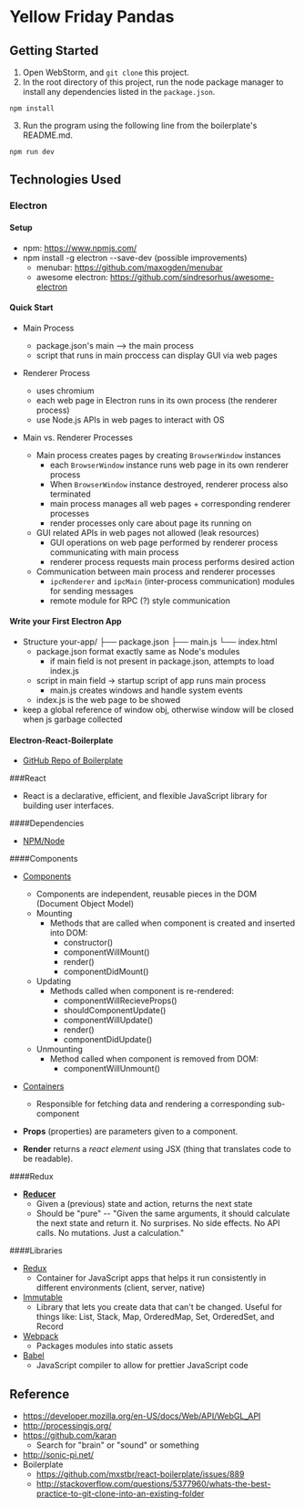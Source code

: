 # Yellow Friday Pandas
## Getting Started
1. Open WebStorm, and ```git clone``` this project.
2. In the root directory of this project, run the node package manager to install any dependencies listed in the ```package.json```.
```
npm install
```
3. Run the program using the following line from the boilerplate's README.md.
```
npm run dev
```
## Technologies Used
### Electron
#### Setup
* npm: https://www.npmjs.com/
* npm install -g electron --save-dev
(possible improvements)
    * menubar: https://github.com/maxogden/menubar
    * awesome electron: https://github.com/sindresorhus/awesome-electron

#### Quick Start
* Main Process
    * package.json's main --> the main process
    * script that runs in main proccess can display GUI via web pages
* Renderer Process
    * uses chromium
    * each web page in Electron runs in its own process (the renderer process)
    * use Node.js APIs in web pages to interact with OS
    
* Main vs. Renderer Processes
    * Main process creates pages by creating `BrowserWindow` instances
        * each `BrowserWindow` instance runs web page in its own renderer process
        * When `BrowserWindow` instance destroyed, renderer process also terminated
        * main process manages all web pages + corresponding renderer processes
        * render processes only care about page its running on
    * GUI related APIs in web pages not allowed (leak resources)
        * GUI operations on web page performed by renderer process communicating with main process
        * renderer process requests main process performs desired action
    * Communication between main process and renderer processes
        * `ipcRenderer` and `ipcMain` (inter-process communication) modules for sending messages
        * remote module for RPC (?) style communication

#### Write your First Electron App
* Structure
    your-app/
    ├── package.json
    ├── main.js
    └── index.html
    * package.json format exactly same as Node's modules
        * if main field is not present in package.json, attempts to load index.js
    * script in main field -> startup script of app runs main process
        * main.js creates windows and handle system events
    * index.js is the web page to be showed
* keep a global reference of window obj, otherwise window will be closed when js garbage collected


#### Electron-React-Boilerplate
* [GitHub Repo of Boilerplate](https://github.com/chentsulin/electron-react-boilerplate)

###React
* React is a declarative, efficient, and flexible JavaScript library for building user interfaces.

####Dependencies
* [NPM/Node](https://nodejs.org/en/download/)

####Components
* [Components](https://facebook.github.io/react/docs/react-component.html)
	* Components are independent, reusable pieces in the DOM (Document Object Model)
	* Mounting
	   * Methods that are called when component is created and inserted into DOM:
		  * constructor()
		  * componentWillMount()
		  * render()
		  * componentDidMount()
	* Updating
	   * Methods called when component is re-rendered:
		  * componentWillRecieveProps()
		  * shouldComponentUpdate()
		  * componentWillUpdate()
		  * render()
		  * componentDidUpdate()
	* Unmounting
	   * Method called when component is removed from DOM:
		  * componentWillUnmount()
* [Containers](https://medium.com/@learnreact/container-components-c0e67432e005#.gqel9v3ha)
    * Responsible for fetching data and rendering a corresponding sub-component

* **Props** (properties) are parameters given to a component.

* **Render** returns a *react element* using JSX (thing that translates code to be readable).

####Redux
* [**Reducer**](http://redux.js.org/docs/basics/Reducers.html)
   * Given a (previous) state and action, returns the next state
   * Should be "pure" -- "Given the same arguments, it should calculate the next state and return it. No surprises. No side effects. No API calls. No mutations. Just a calculation."

####Libraries
* [Redux](http://redux.js.org/)
   * Container for JavaScript apps that helps it run consistently in different environments (client, server, native)
* [Immutable](https://facebook.github.io/immutable-js/)
   * Library that lets you create data that can't be changed. Useful for things like: List, Stack, Map, OrderedMap, Set, OrderedSet, and Record
* [Webpack](https://webpack.js.org/)
   * Packages modules into static assets
* [Babel](https://babeljs.io/)
   * JavaScript compiler to allow for prettier JavaScript code

## Reference
* https://developer.mozilla.org/en-US/docs/Web/API/WebGL_API
* http://processingjs.org/
* https://github.com/karan
   * Search for "brain" or "sound" or something
* http://sonic-pi.net/
* Boilerplate
   * https://github.com/mxstbr/react-boilerplate/issues/889
   * http://stackoverflow.com/questions/5377960/whats-the-best-practice-to-git-clone-into-an-existing-folder

